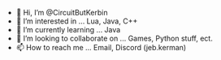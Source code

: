 - 👋 Hi, I’m @CircuitButKerbin
- 👀 I’m interested in ... Lua, Java, C++
- 🌱 I’m currently learning ... Java
- 💞️ I’m looking to collaborate on ... Games, Python stuff, ect.
- 📫 How to reach me ... Email, Discord (jeb.kerman)

<!---
CircuitButKerbin/CircuitButKerbin is a ✨ special ✨ repository because its `README.md` (this file) appears on your GitHub profile.
You can click the Preview link to take a look at your changes.
--->
